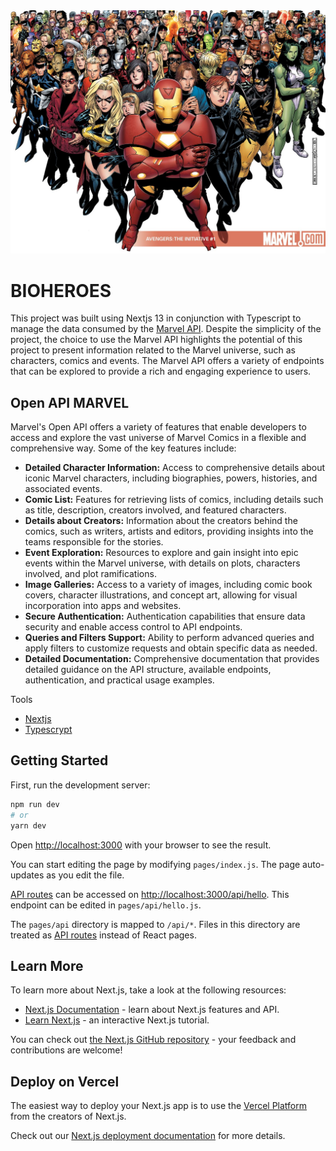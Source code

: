 <img src="public/guerra_civil.jpg" style="text-align: right"/>

# BIOHEROES
This project was built using Nextjs 13 in conjunction with Typescript to manage the data consumed by the [Marvel API](https://developer.marvel.com). Despite the simplicity of the project, the choice to use the Marvel API highlights the potential of this project to present information related to the Marvel universe, such as characters, comics and events. The Marvel API offers a variety of endpoints that can be explored to provide a rich and engaging experience to users.


## Open API MARVEL
Marvel's Open API offers a variety of features that enable developers to access and explore the vast universe of Marvel Comics in a flexible and comprehensive way. Some of the key features include:

- **Detailed Character Information:** Access to comprehensive details about iconic Marvel characters, including biographies, powers, histories, and associated events.
- **Comic List:** Features for retrieving lists of comics, including details such as title, description, creators involved, and featured characters.
- **Details about Creators:** Information about the creators behind the comics, such as writers, artists and editors, providing insights into the teams responsible for the stories.
- **Event Exploration:** Resources to explore and gain insight into epic events within the Marvel universe, with details on plots, characters involved, and plot ramifications.
- **Image Galleries:** Access to a variety of images, including comic book covers, character illustrations, and concept art, allowing for visual incorporation into apps and websites.
- **Secure Authentication:** Authentication capabilities that ensure data security and enable access control to API endpoints.
- **Queries and Filters Support:** Ability to perform advanced queries and apply filters to customize requests and obtain specific data as needed.
- **Detailed Documentation:** Comprehensive documentation that provides detailed guidance on the API structure, available endpoints, authentication, and practical usage examples.

Tools
- [Nextjs](https://nextjs.org)
- [Typescrypt](https://www.googleadservices.com/pagead/aclk?sa=L&ai=DChcSEwix_MH5wvOCAxVjQkgAHUZVDMUYABABGgJjZQ&ae=2&gclid=Cj0KCQiA67CrBhC1ARIsACKAa8TTtSLsYnVQIXXRw9ElK76qNfxFXftj7pxq_-DmFBKfiuFGH7w-KrIaAozdEALw_wcB&ohost=www.google.com&cid=CAESVuD2TDdQLDCUnafrpQoeB15o09PU-LrHghkQezo3weqnDWjv3mbQG3wHEkrxzXEFCjCodIpTY1lxpqkENGB7F2EFNuoZD32Gg9aHyJ92b5IUPdb9SJg4&sig=AOD64_3r2G_p4IYpbtjB1Y2c9dyxadqFUw&q&adurl&ved=2ahUKEwjn67v5wvOCAxWuJ7kGHefRDrUQ0Qx6BAgKEAE)

## Getting Started

First, run the development server:

```bash
npm run dev
# or
yarn dev
```

Open [http://localhost:3000](http://localhost:3000) with your browser to see the result.
 
You can start editing the page by modifying `pages/index.js`. The page auto-updates as you edit the file.

[API routes](https://nextjs.org/docs/api-routes/introduction) can be accessed on [http://localhost:3000/api/hello](http://localhost:3000/api/hello). This endpoint can be edited in `pages/api/hello.js`.

The `pages/api` directory is mapped to `/api/*`. Files in this directory are treated as [API routes](https://nextjs.org/docs/api-routes/introduction) instead of React pages.

## Learn More

To learn more about Next.js, take a look at the following resources:

- [Next.js Documentation](https://nextjs.org/docs) - learn about Next.js features and API.
- [Learn Next.js](https://nextjs.org/learn) - an interactive Next.js tutorial.

You can check out [the Next.js GitHub repository](https://github.com/vercel/next.js/) - your feedback and contributions are welcome!

## Deploy on Vercel

The easiest way to deploy your Next.js app is to use the [Vercel Platform](https://vercel.com/new?utm_medium=default-template&filter=next.js&utm_source=create-next-app&utm_campaign=create-next-app-readme) from the creators of Next.js.

Check out our [Next.js deployment documentation](https://nextjs.org/docs/deployment) for more details.
